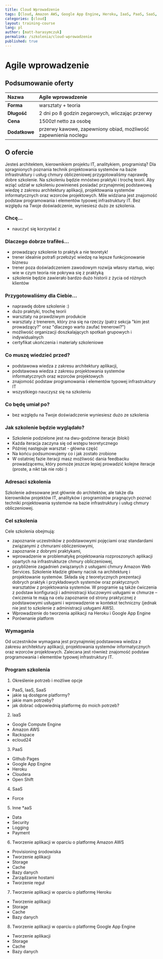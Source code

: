 ```yaml
---
title: Cloud Wprowadzenie
tags: [Cloud, Amazon AWS, Google App Engine, Heroku, IaaS, PaaS, SaaS, Cloudera, Open Shift, Rackspace]
categories: [cloud]
layout: training-course
lang: pl
author: [matt-harasymczuk]
permalink: /szkolenia/cloud-wprowadzenie
published: true
---
```


# Agile wprowadzenie

## Podsumowanie oferty

| Nazwa         | Agile wprowadzenie                                              |
|:--------------|:----------------------------------------------------------------|
| **Forma**     | warsztaty + teoria                                              |
| **Długość**   | 2 dni po 8 godzin zegarowych, wliczając przerwy                 |
| **Cena**      | 1500zł netto za osobę                                           |
| **Dodatkowe** | przerwy kawowe, zapewniony obiad, możliwość zapewnienia noclegu |

## O ofercie
Jesteś architektem, kierownikiem projektu IT, analitykiem, programistą? Dla spragnionych poznania technik projektowania systemów na bazie infrastruktury i usług chmury obliczeniowej przygotowaliśmy naprawdę dobre szkolenie. Na szkoleniu będzie mnóstwo praktyki i trochę teorii. Aby wziąć udział w szkoleniu powinieneś posiadać przynajmniej podstawową wiedzę z zakresu architektury aplikacji, projektowania systemów informatycznych oraz wzorców projektowych. Mile widziana jest znajomość podstaw programowania i elementów typowej infrastruktury IT. Bez względu na Twoje doświadczenie, wyniesiesz dużo ze szkolenia.

### Chcę...
- nauczyć się korzystać z

### Dlaczego dobrze trafiłeś...
- prowadzący szkolenie to praktyk a nie teoretyk!
- trener idealnie potrafi przełożyć wiedzę na lepsze funkcjonowanie biznesu
- trener poza doświadczeniem zawodowym rozwija własny startup, więc wie w czym teoria nie pokrywa się z praktyką
- szkolenie będzie zawierało bardzo dużo historii z życia od różnych klientów

### Przygotowaliśmy dla Ciebie...
- naprawdę dobre szkolenie :)
- dużo praktyki, trochę teorii
- warsztaty na prawdziwym produkcie
- warsztaty z trenerem, który zna się na rzeczy (patrz sekcja "kim jest prowadzący?" oraz "dlaczego warto zaufać trenerowi?")
- możliwość organizacji doszkalających spotkań grupowych i indywidualnych
- certyfikat ukończenia i materiały szkoleniowe

### Co muszę wiedzieć przed?
- podstawowa wiedza z zakresu architektury aplikacji, 
- podstawowa wiedza z zakresu projektowania systemów informatycznych oraz wzorców projektowych
- znajomość podstaw programowania i elementów typowej infrastruktury IT
- wszystkiego nauczysz się na szkoleniu 

### Co będę umiał po?
- bez względu na Twoje doświadczenie wyniesiesz dużo ze szkolenia

### Jak szkolenie będzie wyglądało?
- Szkolenie podzielone jest na dwu-godzinne iteracje (bloki)
- Każda iteracja zaczyna się od wstępu teoretycznego
- Później następuje warsztat - główna część
- Na końcu podsumowujemy co i jak zostało zrobione
- W ostatniej fazie iteracji masz możliwość dania feedbacku prowadzącemu, który pomoże jeszcze lepiej prowadzić kolejne iteracje (proste, a nikt tak nie robi :)


### Adresaci szkolenia
Szkolenie adresowane jest głównie do architektów, ale także dla kierowników projektów IT, analityków i programistów pragnących poznać techniki projektowania systemów na bazie infrastruktury i usług chmury obliczeniowej.

### Cel szkolenia
Cele szkolenia obejmują:

* zapoznanie uczestników z podstawowymi pojęciami oraz standardami związanymi z chmurami obliczeniowymi,
* zapoznanie z dobrymi praktykami,
* wprowadzenie w problematykę projektowania rozproszonych aplikacji opartych na infrastrukturze chmury obliczeniowej,
* przybliżenie zagadnień związanych z usługami chmury Amazon Web Services. Szkolenie kładzie główny nacisk na architekturę i projektowanie systemów. Składa się z teoretycznych prezentacji dobrych praktyk i przykładowych systemów oraz praktycznych warsztatów z projektowania systemów. W programie są także ćwiczenia z podstaw konfiguracji i administracji kluczowymi usługami w chmurze – ćwiczenia te mają na celu zapoznanie od strony praktycznej z podstawowymi usługami i wprowadzenie w kontekst techniczny (jednak nie jest to szkolenie z administracji usługami AWS).
* Wprowadzenie do tworzenia aplikacji na Heroku i Google App Engine
* Porównanie platform

### Wymagania
Od uczestników wymagana jest przynajmniej podstawowa wiedza z zakresu architektury aplikacji, projektowania systemów informatycznych oraz wzorców projektowych. Zalecana jest również znajomość podstaw programowania i elementów typowej infrastruktury IT.


### Program szkolenia
1. Określenie potrzeb i możliwe opcje
- PaaS, IaaS, SaaS
- jakie są dostępne platformy?
- jakie mam potrzeby?
- jak dobrać odpowiednią platformę do moich potrzeb?

2. IaaS
- Google Compute Engine
- Amazon AWS
- Rackspace
- ecloud24

3. PaaS
- Github Pages
- Google App Engine
- Heroku
- Cloudera
- Open Shift

4. SaaS
- Force

5. Inne \*aaS
- Data
- Security
- Logging
- Payment

6. Tworzenie aplikacji w oparciu o platformę Amazon AWS
- Provisioning środowiska
- Tworzenie aplikacji
- Storage
- Cache
- Bazy danych
- Zarządzanie hostami
- Tworzenie reguł

7. Tworzenie aplikacji w oparciu o platformę Heroku
- Tworzenie aplikacji
- Storage
- Cache
- Bazy danych

8. Tworzenie aplikacji w oparciu o platformę Google App Engine
- Tworzenie aplikacji
- Storage
- Cache
- Bazy danych
